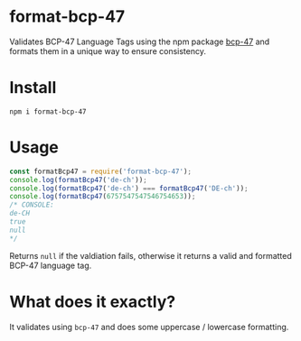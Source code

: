 # format-bcp-47

Validates BCP-47 Language Tags using the npm package [bcp-47](https://github.com/wooorm/bcp-47) and formats them in a unique way to ensure consistency.

# Install
```
npm i format-bcp-47
```

# Usage
```js
const formatBcp47 = require('format-bcp-47');
console.log(formatBcp47('de-ch'));
console.log(formatBcp47('de-ch') === formatBcp47('DE-ch'));
console.log(formatBcp47(6757547547546754653));
/* CONSOLE:
de-CH
true
null
*/
```
Returns `null` if the valdiation fails, otherwise it returns a valid and formatted BCP-47 language tag.

# What does it exactly?
It validates using `bcp-47` and does some uppercase / lowercase formatting.
